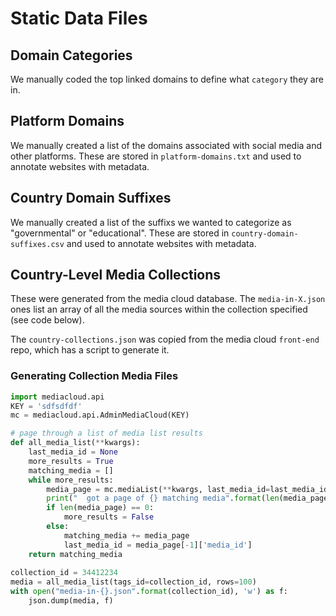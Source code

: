 Static Data Files
=================

## Domain Categories

We manually coded the top linked domains to define what `category` they are in.

## Platform Domains

We manually created a list of the domains associated with social media and other platforms. These are stored in 
`platform-domains.txt` and used to annotate websites with metadata.

## Country Domain Suffixes

We manually created a list of the suffixs we wanted to categorize as "governmental" or "educational". These are stored 
in `country-domain-suffixes.csv` and used to annotate websites with metadata.

## Country-Level Media Collections

These were generated from the media cloud database. The `media-in-X.json` ones list an array of all the media sources
within the collection specified (see code below).

The `country-collections.json` was copied from the media cloud `front-end` repo, which has a script to generate it. 

### Generating Collection Media Files

```python
import mediacloud.api
KEY = 'sdfsdfdf'
mc = mediacloud.api.AdminMediaCloud(KEY)

# page through a list of media list results
def all_media_list(**kwargs):
    last_media_id = None
    more_results = True
    matching_media = []
    while more_results:
        media_page = mc.mediaList(**kwargs, last_media_id=last_media_id)
        print("  got a page of {} matching media".format(len(media_page)))
        if len(media_page) == 0:
            more_results = False
        else:
            matching_media += media_page
            last_media_id = media_page[-1]['media_id']
    return matching_media
    
collection_id = 34412234
media = all_media_list(tags_id=collection_id, rows=100)
with open("media-in-{}.json".format(collection_id), 'w') as f:
    json.dump(media, f)
```